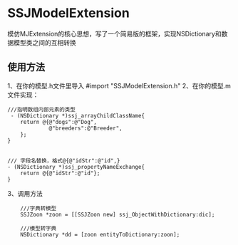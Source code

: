 # SSJModelExtension
模仿MJExtension的核心思想，写了一个简易版的框架，实现NSDictionary和数据模型类之间的互相转换
## 使用方法
1、在你的模型.h文件里导入
  #import "SSJModelExtension.h"
2、在你的模型.m文件实现：
```
///指明数组内部元素的类型
 - (NSDictionary *)ssj_arrayChildClassName{
    return @{@"dogs":@"Dog",
             @"breeders":@"Breeder",
    };
}


/// 字段名替换，格式@{@"idStr":@"id",}
- (NSDictionary *)ssj_propertyNameExchange{
    return @{@"idStr":@"id"};
}
```

3、调用方法
```
    ///字典转模型
    SSJZoon *zoon = [[SSJZoon new] ssj_ObjectWithDictionary:dic];

    ///模型转字典
    NSDictionary *dd = [zoon entityToDictionary:zoon];
```
